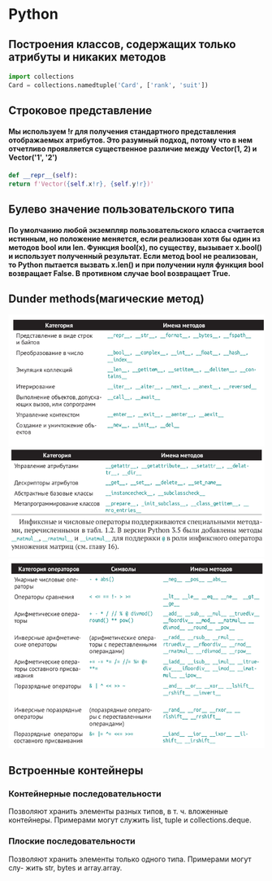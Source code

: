 # Python 

## Построения классов, содержащих только атрибуты и никаких методов

```python
import collections
Card = collections.namedtuple('Card', ['rank', 'suit'])
```

## Строковое представление

#### Мы используем !r для получения стандартного представления отображаемых атрибутов. Это разумный подход, потому что в нем отчетливо проявляется существенное различие между Vector(1, 2) и Vector('1', '2')


```python
def __repr__(self):
return f'Vector({self.x!r}, {self.y!r})'
```

## Булево значение пользовательского типа

#### По умолчанию любой экземпляр пользовательского класса считается истинным, но положение меняется, если реализован хотя бы один из методов __bool__ или __len__. Функция bool(x), по существу, вызывает x.__bool__() и использует полученный результат. Если метод __bool__ не реализован, то Python пытается вызвать x.__len__() и при получении нуля функция bool возвращает False. В противном случае bool возвращает True.

## Dunder methods(магические метод)

![dunder_1](images/dunder_1.png)
![dunder_2](images/dunder_2.png)
![dunder_3](images/dunder_3.png)

## Встроенные контейнеры 

### Контейнерные последовательности
Позволяют хранить элементы разных типов, в т. ч. вложенные контейнеры.
Примерами могут служить list, tuple и collections.deque.

### Плоские последовательности
Позволяют хранить элементы только одного типа. Примерами могут слу-
жить str, bytes и array.array.